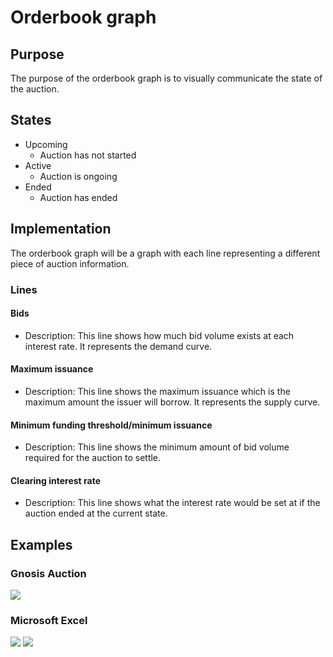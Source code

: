 # Orderbook graph

## Purpose

The purpose of the orderbook graph is to visually communicate the state of the auction.

## States

* Upcoming
  * Auction has not started
* Active
  * Auction is ongoing
* Ended
  * Auction has ended

## Implementation

The orderbook graph will be a graph with each line representing a different piece of auction information.

### Lines

#### Bids

* Description: This line shows how much bid volume exists at each interest rate. It represents the demand curve.

#### Maximum issuance

* Description: This line shows the maximum issuance which is the maximum amount the issuer will borrow. It represents the supply curve.

#### Minimum funding threshold/minimum issuance

* Description: This line shows the minimum amount of bid volume required for the auction to settle.

#### Clearing interest rate

* Description: This line shows what the interest rate would be set at if the auction ended at the current state.

## Examples

### Gnosis Auction

![](../../../../../spec/assets/gnosis/order\_book\_graph.png)

### Microsoft Excel

![](../../../../../spec/assets/porter/graph\_fully\_funded.png) ![](../../../../../spec/assets/porter/graph\_partially\_funded.png)
